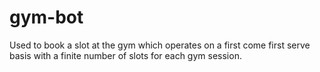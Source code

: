 # gym-bot
Used to book a slot at the gym which operates on a first come first serve basis with a finite number of slots for each gym session.
